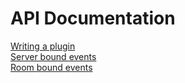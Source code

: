 # API Documentation
[Writing a plugin](WritingAPlugin.md)\
[Server bound events](ServerEvents.md)\
[Room bound events](RoomEvents.md)